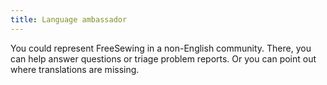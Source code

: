 ```yaml
---
title: Language ambassador
---
```


You could represent FreeSewing in a non-English community. 
There, you can help answer questions or triage problem reports. 
Or you can point out where translations are missing.

